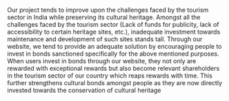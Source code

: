 Our project tends to improve upon the challenges faced by the tourism sector in India while preserving its cultural heritage. Amongst all the challenges faced by the tourism sector (Lack of funds for publicity, lack of accessibility to certain heritage sites, etc.), inadequate investment towards maintenance and development of such sites stands tall. Through our website, we tend to provide an adequate solution by encouraging people to invest in bonds sanctioned specifically for the above mentioned purposes. When users invest in bonds through our website, they not only are rewarded with exceptional rewards but also become relevant shareholders in the tourism sector of our country which reaps rewards with time. This further strengthens cultural bonds amongst people as they are now directly invested towards the conservation of cultural heritage
